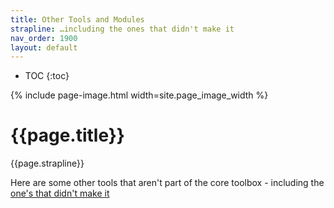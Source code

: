 ```yaml
---
title: Other Tools and Modules
strapline: …including the ones that didn't make it
nav_order: 1900
layout: default
---
```

- TOC
{:toc}

{% include page-image.html width=site.page_image_width %}

# {{page.title}}

{{page.strapline}}

Here are some other tools that aren't part of the core toolbox - including the [one's that didn't make it](the-ones-that-didnt-make-it.html)
